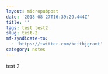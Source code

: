 ```yaml
---
layout: micropubpost
date: '2018-08-27T16:39:29.444Z'
title: ''
tags: test test2
slug: test-2
mf-syndicate-to:
  - 'https://twitter.com/keithjgrant'
category: notes
---
```

test 2
